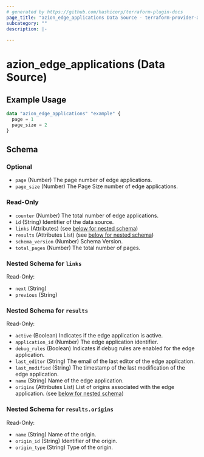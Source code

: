 ```yaml
---
# generated by https://github.com/hashicorp/terraform-plugin-docs
page_title: "azion_edge_applications Data Source - terraform-provider-azion"
subcategory: ""
description: |-
  
---
```


# azion_edge_applications (Data Source)



## Example Usage

```terraform
data "azion_edge_applications" "example" {
  page = 1
  page_size = 2
}
```

<!-- schema generated by tfplugindocs -->
## Schema

### Optional

- `page` (Number) The page number of edge applications.
- `page_size` (Number) The Page Size number of edge applications.

### Read-Only

- `counter` (Number) The total number of edge applications.
- `id` (String) Identifier of the data source.
- `links` (Attributes) (see [below for nested schema](#nestedatt--links))
- `results` (Attributes List) (see [below for nested schema](#nestedatt--results))
- `schema_version` (Number) Schema Version.
- `total_pages` (Number) The total number of pages.

<a id="nestedatt--links"></a>
### Nested Schema for `links`

Read-Only:

- `next` (String)
- `previous` (String)


<a id="nestedatt--results"></a>
### Nested Schema for `results`

Read-Only:

- `active` (Boolean) Indicates if the edge application is active.
- `application_id` (Number) The edge application identifier.
- `debug_rules` (Boolean) Indicates if debug rules are enabled for the edge application.
- `last_editor` (String) The email of the last editor of the edge application.
- `last_modified` (String) The timestamp of the last modification of the edge application.
- `name` (String) Name of the edge application.
- `origins` (Attributes List) List of origins associated with the edge application. (see [below for nested schema](#nestedatt--results--origins))

<a id="nestedatt--results--origins"></a>
### Nested Schema for `results.origins`

Read-Only:

- `name` (String) Name of the origin.
- `origin_id` (String) Identifier of the origin.
- `origin_type` (String) Type of the origin.


